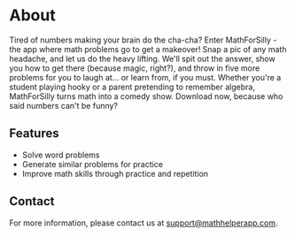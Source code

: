 # About

Tired of numbers making your brain do the cha-cha? Enter MathForSilly - the app where math problems go to get a makeover! Snap a pic of any math headache, and let us do the heavy lifting. We'll spit out the answer, show you how to get there (because magic, right?), and throw in five more problems for you to laugh at... or learn from, if you must. Whether you're a student playing hooky or a parent pretending to remember algebra, MathForSilly turns math into a comedy show. Download now, because who said numbers can't be funny?

## Features

- Solve word problems
- Generate similar problems for practice
- Improve math skills through practice and repetition

## Contact

For more information, please contact us at [support@mathhelperapp.com](mailto:support@mathhelperapp.com).
